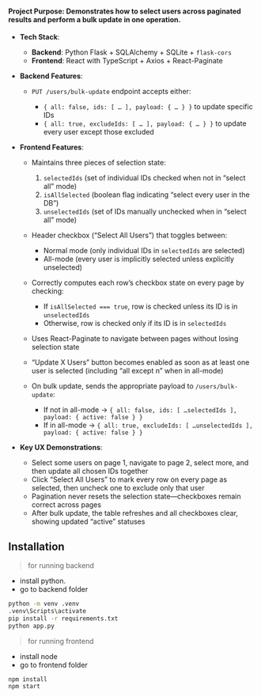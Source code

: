 #### Project Purpose: Demonstrates how to select users across paginated results and perform a bulk update in one operation.
* **Tech Stack**:

  * **Backend**: Python Flask + SQLAlchemy + SQLite + `flask-cors`
  * **Frontend**: React with TypeScript + Axios + React-Paginate
* **Backend Features**:

  * `PUT /users/bulk-update` endpoint accepts either:

    * `{ all: false, ids: [ … ], payload: { … } }` to update specific IDs
    * `{ all: true, excludeIds: [ … ], payload: { … } }` to update every user except those excluded
* **Frontend Features**:

  * Maintains three pieces of selection state:

    1. `selectedIds` (set of individual IDs checked when not in “select all” mode)
    2. `isAllSelected` (boolean flag indicating “select every user in the DB”)
    3. `unselectedIds` (set of IDs manually unchecked when in “select all” mode)
  * Header checkbox (“Select All Users”) that toggles between:

    * Normal mode (only individual IDs in `selectedIds` are selected)
    * All-mode (every user is implicitly selected unless explicitly unselected)
  * Correctly computes each row’s checkbox state on every page by checking:

    * If `isAllSelected === true`, row is checked unless its ID is in `unselectedIds`
    * Otherwise, row is checked only if its ID is in `selectedIds`
  * Uses React-Paginate to navigate between pages without losing selection state
  * “Update X Users” button becomes enabled as soon as at least one user is selected (including “all except n” when in all-mode)
  * On bulk update, sends the appropriate payload to `/users/bulk-update`:

    * If not in all-mode → `{ all: false, ids: [ …selectedIds ], payload: { active: false } }`
    * If in all-mode → `{ all: true, excludeIds: [ …unselectedIds ], payload: { active: false } }`
* **Key UX Demonstrations**:

  * Select some users on page 1, navigate to page 2, select more, and then update all chosen IDs together
  * Click “Select All Users” to mark every row on every page as selected, then uncheck one to exclude only that user
  * Pagination never resets the selection state—checkboxes remain correct across pages
  * After bulk update, the table refreshes and all checkboxes clear, showing updated “active” statuses






## Installation

> for running backend

* install python.
* go to backend folder

```bash
python -m venv .venv
.venv\Scripts\activate
pip install -r requirements.txt
python app.py
```




> for running frontend

* install node
* go to frontend folder

```bash
npm install
npm start
```